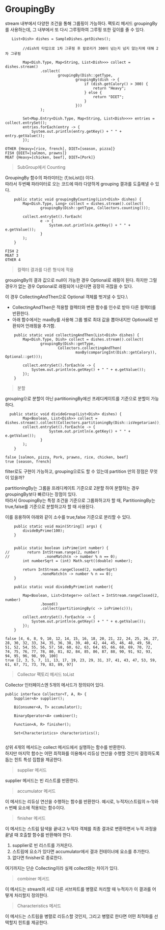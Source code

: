 <h1>GroupingBy</h1>

stream 내부에서 다양한 조건을 통해 그룹핑이 가능하다.
팩토리 메서드 groupingBy를 사용하는데, 그 내부에서 또 다시 그루핑하여 그루핑 또한 깊이를 줄 수 있다.

```aidl
   List<Dish> dishes = SampleDishes.getDishes();

        //dish의 타입으로 1차 그루핑 후 칼로리가 300이 넘는지 넘지 않는지에 대해 2차 그루핑

        Map<Dish.Type, Map<String, List<Dish>>> collect = dishes.stream()
                .collect(
                        groupingBy(Dish::getType,
                                groupingBy(dish -> {
                                    if (dish.getCalory() > 300) {
                                        return "Heavy";
                                    } else {
                                        return "DIET";
                                    }
                                }))
                );

        Set<Map.Entry<Dish.Type, Map<String, List<Dish>>>> entries = collect.entrySet();
        entries.forEach(entry -> {
            System.out.println(entry.getKey() + " " + entry.getValue());
        });
```

```aidl
OTHER {Heavy=[rice, french], DIET=[season, pizza]}
FISH {DIET=[salmon, prawns]}
MEAT {Heavy=[chicken, beef], DIET=[Pork]}
```

> SubGroup에서 Counting

GroupingBy 함수의 파라미터는 (f,toList()) 이다.\
따라서 두번째 파라미터로 오는 코드에 따라 다양하게 grouping 결과를 도출해낼 수 있다.

```aidl
    public static void groupingByCounting(List<Dish> dishes) {
        Map<Dish.Type, Long> collect = dishes.stream().collect(
                groupingBy(Dish::getType, Collectors.counting()));

        collect.entrySet().forEach(
                e -> {
                    System.out.println(e.getKey() + " " + e.getValue());
                }
        );
    }
```

```aidl
FISH 2
MEAT 3
OTHER 4
```

> 컬렉터 결과를 다른 형식에 적용

groupingBy의 결과 값으로 null이 가능한 경우 Optional로 래핑이 된다.
하지만 그럴 경우가 없는 경우 Optional로 래핑되어 나온다면 굉장히 귀찮을 수 있다.

이 경우 CollectingAndThen으로 Optional 객체를 벗겨낼 수 있다.\
- CollectingAndThen은 적용할 컬렉터와 변환 함수를 인수로 받아 다른 컬렉터를 반환한다. 
- 아래 함수에서는 maxBy를 사용해 그룹 별로 최대 값을 뽑아내지만 Optional로 반환되어 언래핑을 추가함. 

```aidl
    public static void collectingAndThen(List<Dish> dishes) {
        Map<Dish.Type, Dish> collect = dishes.stream().collect(
                groupingBy(Dish::getType,
                        Collectors.collectingAndThen(
                                maxBy(comparingInt(Dish::getCalory)), Optional::get)));

        collect.entrySet().forEach(e -> {
            System.out.println(e.getKey() + " " + e.getValue());
        });
    }
```

> 분할

grouping으로 분할이 아닌 partitioningBy에선 프레디케이트를 기준으로 분할이 가능하다.
```aidl
  public static void divideGroup(List<Dish> dishes) {
        Map<Boolean, List<Dish>> collect = dishes.stream().collect(Collectors.partitioningBy(Dish::isVegetarian));
        collect.entrySet().forEach(e -> {
                    System.out.println(e.getKey() + " " + e.getValue());
                }
        );
    } 
```
```aidl
false [salmon, pizza, Pork, prawns, rice, chicken, beef]
true [season, french]
```

filter로도 구현이 가능하고, grouping으로도 할 수 있는데 partition 만의 장점은 무엇이 있을까?

partitioningBy는 그룹을 프레디케이트 기준으로 2분할 하여 분할하는 경우 groupingBy보다 빠르다는 장점이 있다.\
따라서 GroupingBy는 특정 조건을 기준으로 그룹화하고자 할 때, PartitioningBy는 true,false를 기준으로 분할하고자 할 때 사용된다.

이를 응용하여 아래와 같이 소수를 true,false 기준으로 분리할 수 있다.

```aidl
    public static void main(String[] args) {
        divideByPrime(100);
    }


    public static boolean isPrime(int number) {
//        return IntStream.range(2, number)
//                .noneMatch(n -> number % n == 0);
        int numberSqrt = (int) Math.sqrt((double) number);

        return IntStream.rangeClosed(2, numberSqrt)
                .noneMatch(n -> number % n == 0);
    }

    public static void divideByPrime(int number){

        Map<Boolean, List<Integer>> collect = IntStream.rangeClosed(2, number)
                .boxed()
                .collect(partitioningBy(c -> isPrime(c)));

        collect.entrySet().forEach(e -> {
            System.out.println(e.getKey() + " " + e.getValue());
        });
    }
```
```aidl
false [4, 6, 8, 9, 10, 12, 14, 15, 16, 18, 20, 21, 22, 24, 25, 26, 27, 28, 30, 32, 33, 34, 35, 36, 38, 39, 40, 42, 44, 45, 46, 48, 49, 50, 51, 52, 54, 55, 56, 57, 58, 60, 62, 63, 64, 65, 66, 68, 69, 70, 72, 74, 75, 76, 77, 78, 80, 81, 82, 84, 85, 86, 87, 88, 90, 91, 92, 93, 94, 95, 96, 98, 99, 100]
true [2, 3, 5, 7, 11, 13, 17, 19, 23, 29, 31, 37, 41, 43, 47, 53, 59, 61, 67, 71, 73, 79, 83, 89, 97]
```

> Collector 팩토리 메서드 toList

Collector 인터페이스엔 5개의 메서드가 정의되어 있다.

```aidl
public interface Collector<T, A, R> {
    Supplier<A> supplier();

    BiConsumer<A, T> accumulator();

    BinaryOperator<A> combiner();

    Function<A, R> finisher();

    Set<Characteristics> characteristics();


```

상위 4개의 메서드는 collect 메서드에서 실행하는 함수를 반환한다.\
하지만 마지막 함수는 어떤 최적화를 이용해서 리듀싱 연산을 수행할 것인지 결정하도록 돕는 힌트 특성 집합을 제공한다.

> supplier 메서드 

supplier 메서드는 빈 리스트를 반환한다.

> accumulator 메서드 

이 메서드는 리듀싱 연산을 수행하는 함수를 반환한다. 
예시로, 누적자(스트림의 n-1)와 n 번째 요소에 적용되는 함수이다.

> finisher 메서드

이 메서드는 스트림 탐색을 끝내고 누적자 객체를 최종 결과로 변환하면서 누적 과정을 끝낼 때 호출할 함수를 반환해야 한다.

1. supplier로 빈 리스트를 가져온다.
2. 스트림에 요소가 있다면 accumulator에서 결과 컨테이너에 요소를 추가한다.
3. 없다면 finisher로 종료한다.

여기까지는 단순 Collecting이라 실제 collect와는 차이가 있다. 

> combiner 메서드

이 메서드는 stream의 서로 다른 서브파트를 병렬로 처리할 때 누적자가 이 결과를 어떻게 처리할지 정의한다.

> Characteristics 메서드

이 메서드는 스트림을 병렬로 리듀스할 것인지, 그리고 병렬로 한다면 어떤 최적화를 선택할지 힌트를 제공한다.





